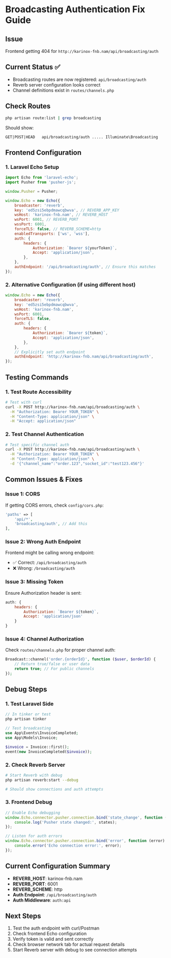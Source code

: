 # Broadcasting Authentication Fix Guide

## Issue

Frontend getting 404 for `http://karinox-fnb.nam/api/broadcasting/auth`

## Current Status ✅

- Broadcasting routes are now registered: `api/broadcasting/auth`
- Reverb server configuration looks correct
- Channel definitions exist in `routes/channels.php`

## Check Routes

```bash
php artisan route:list | grep broadcasting
```

Should show:

```
GET|POST|HEAD   api/broadcasting/auth ..... Illuminate\Broadcasting
```

## Frontend Configuration

### 1. Laravel Echo Setup

```javascript
import Echo from 'laravel-echo';
import Pusher from 'pusher-js';

window.Pusher = Pusher;

window.Echo = new Echo({
    broadcaster: 'reverb',
    key: 'ed5zsi5ebpdmawcqbwva', // REVERB_APP_KEY
    wsHost: 'karinox-fnb.nam', // REVERB_HOST
    wsPort: 6001, // REVERB_PORT
    wssPort: 6001,
    forceTLS: false, // REVERB_SCHEME=http
    enabledTransports: ['ws', 'wss'],
    auth: {
        headers: {
            Authorization: `Bearer ${yourToken}`,
            Accept: 'application/json',
        },
    },
    authEndpoint: '/api/broadcasting/auth', // Ensure this matches
});
```

### 2. Alternative Configuration (if using different host)

```javascript
window.Echo = new Echo({
    broadcaster: 'reverb',
    key: 'ed5zsi5ebpdmawcqbwva',
    wsHost: 'karinox-fnb.nam',
    wsPort: 6001,
    forceTLS: false,
    auth: {
        headers: {
            Authorization: `Bearer ${token}`,
            Accept: 'application/json',
        },
    },
    // Explicitly set auth endpoint
    authEndpoint: 'http://karinox-fnb.nam/api/broadcasting/auth',
});
```

## Testing Commands

### 1. Test Route Accessibility

```bash
# Test with curl
curl -X POST http://karinox-fnb.nam/api/broadcasting/auth \
  -H "Authorization: Bearer YOUR_TOKEN" \
  -H "Content-Type: application/json" \
  -H "Accept: application/json"
```

### 2. Test Channel Authentication

```bash
# Test specific channel auth
curl -X POST http://karinox-fnb.nam/api/broadcasting/auth \
  -H "Authorization: Bearer YOUR_TOKEN" \
  -H "Content-Type: application/json" \
  -d '{"channel_name":"order.123","socket_id":"test123.456"}'
```

## Common Issues & Fixes

### Issue 1: CORS

If getting CORS errors, check `config/cors.php`:

```php
'paths' => [
    'api/*',
    'broadcasting/auth', // Add this
],
```

### Issue 2: Wrong Auth Endpoint

Frontend might be calling wrong endpoint:

- ✅ Correct: `/api/broadcasting/auth`
- ❌ Wrong: `/broadcasting/auth`

### Issue 3: Missing Token

Ensure Authorization header is sent:

```javascript
auth: {
    headers: {
        Authorization: `Bearer ${token}`,
        Accept: 'application/json'
    }
}
```

### Issue 4: Channel Authorization

Check `routes/channels.php` for proper channel auth:

```php
Broadcast::channel('order.{orderId}', function ($user, $orderId) {
    // Return true/false or user data
    return true; // For public channels
});
```

## Debug Steps

### 1. Test Laravel Side

```php
// In tinker or test
php artisan tinker

// Test broadcasting
use App\Events\InvoiceCompleted;
use App\Models\Invoice;

$invoice = Invoice::first();
event(new InvoiceCompleted($invoice));
```

### 2. Check Reverb Server

```bash
# Start Reverb with debug
php artisan reverb:start --debug

# Should show connections and auth attempts
```

### 3. Frontend Debug

```javascript
// Enable Echo debugging
window.Echo.connector.pusher.connection.bind('state_change', function (states) {
    console.log('Pusher state changed:', states);
});

// Listen for auth errors
window.Echo.connector.pusher.connection.bind('error', function (error) {
    console.error('Echo connection error:', error);
});
```

## Current Configuration Summary

- **REVERB_HOST**: karinox-fnb.nam
- **REVERB_PORT**: 6001
- **REVERB_SCHEME**: http
- **Auth Endpoint**: `/api/broadcasting/auth`
- **Auth Middleware**: `auth:api`

## Next Steps

1. Test the auth endpoint with curl/Postman
2. Check frontend Echo configuration
3. Verify token is valid and sent correctly
4. Check browser network tab for actual request details
5. Start Reverb server with debug to see connection attempts
